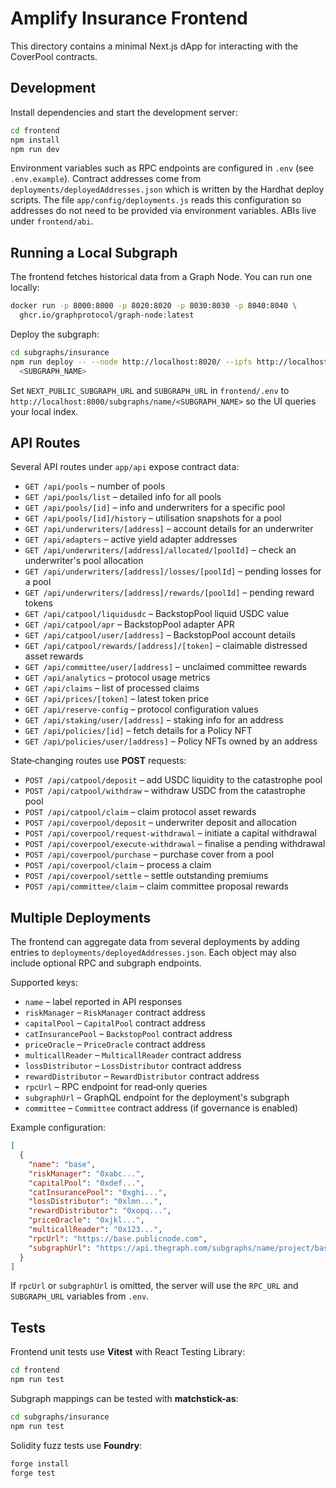 # Amplify Insurance Frontend

This directory contains a minimal Next.js dApp for interacting with the CoverPool contracts.

## Development

Install dependencies and start the development server:

```bash
cd frontend
npm install
npm run dev
```

Environment variables such as RPC endpoints are configured in `.env` (see `.env.example`). Contract addresses come from `deployments/deployedAddresses.json` which is written by the Hardhat deploy scripts. The file `app/config/deployments.js` reads this configuration so addresses do not need to be provided via environment variables. ABIs live under `frontend/abi`.

## Running a Local Subgraph

The frontend fetches historical data from a Graph Node. You can run one locally:

```bash
docker run -p 8000:8000 -p 8020:8020 -p 8030:8030 -p 8040:8040 \
  ghcr.io/graphprotocol/graph-node:latest
```

Deploy the subgraph:

```bash
cd subgraphs/insurance
npm run deploy -- --node http://localhost:8020/ --ipfs http://localhost:5001 \
  <SUBGRAPH_NAME>
```

Set `NEXT_PUBLIC_SUBGRAPH_URL` and `SUBGRAPH_URL` in `frontend/.env` to
`http://localhost:8000/subgraphs/name/<SUBGRAPH_NAME>` so the UI queries your
local index.

## API Routes

Several API routes under `app/api` expose contract data:

- `GET /api/pools` – number of pools
- `GET /api/pools/list` – detailed info for all pools
- `GET /api/pools/[id]` – info and underwriters for a specific pool
- `GET /api/pools/[id]/history` – utilisation snapshots for a pool
- `GET /api/underwriters/[address]` – account details for an underwriter
- `GET /api/adapters` – active yield adapter addresses
- `GET /api/underwriters/[address]/allocated/[poolId]` – check an underwriter's pool allocation
- `GET /api/underwriters/[address]/losses/[poolId]` – pending losses for a pool
- `GET /api/underwriters/[address]/rewards/[poolId]` – pending reward tokens
- `GET /api/catpool/liquidusdc` – BackstopPool liquid USDC value
- `GET /api/catpool/apr` – BackstopPool adapter APR
- `GET /api/catpool/user/[address]` – BackstopPool account details
- `GET /api/catpool/rewards/[address]/[token]` – claimable distressed asset rewards
- `GET /api/committee/user/[address]` – unclaimed committee rewards
- `GET /api/analytics` – protocol usage metrics
- `GET /api/claims` – list of processed claims
- `GET /api/prices/[token]` – latest token price
- `GET /api/reserve-config` – protocol configuration values
- `GET /api/staking/user/[address]` – staking info for an address
- `GET /api/policies/[id]` – fetch details for a Policy NFT
- `GET /api/policies/user/[address]` – Policy NFTs owned by an address

State‑changing routes use **POST** requests:

- `POST /api/catpool/deposit` – add USDC liquidity to the catastrophe pool
- `POST /api/catpool/withdraw` – withdraw USDC from the catastrophe pool
- `POST /api/catpool/claim` – claim protocol asset rewards
- `POST /api/coverpool/deposit` – underwriter deposit and allocation
- `POST /api/coverpool/request-withdrawal` – initiate a capital withdrawal
- `POST /api/coverpool/execute-withdrawal` – finalise a pending withdrawal
- `POST /api/coverpool/purchase` – purchase cover from a pool
- `POST /api/coverpool/claim` – process a claim
- `POST /api/coverpool/settle` – settle outstanding premiums
- `POST /api/committee/claim` – claim committee proposal rewards

## Multiple Deployments

The frontend can aggregate data from several deployments by adding entries to
`deployments/deployedAddresses.json`. Each object may also include optional RPC
and subgraph endpoints.

Supported keys:

- `name` – label reported in API responses
- `riskManager` – `RiskManager` contract address
- `capitalPool` – `CapitalPool` contract address
- `catInsurancePool` – `BackstopPool` contract address
- `priceOracle` – `PriceOracle` contract address
- `multicallReader` – `MulticallReader` contract address
- `lossDistributor` – `LossDistributor` contract address
- `rewardDistributor` – `RewardDistributor` contract address
- `rpcUrl` – RPC endpoint for read‑only queries
- `subgraphUrl` – GraphQL endpoint for the deployment's subgraph
- `committee` – `Committee` contract address (if governance is enabled)

Example configuration:

```json
[
  {
    "name": "base",
    "riskManager": "0xabc...",
    "capitalPool": "0xdef...",
    "catInsurancePool": "0xghi...",
    "lossDistributor": "0xlmn...",
    "rewardDistributor": "0xopq...",
    "priceOracle": "0xjkl...",
    "multicallReader": "0x123...",
    "rpcUrl": "https://base.publicnode.com",
    "subgraphUrl": "https://api.thegraph.com/subgraphs/name/project/base"
  }
]
```

If `rpcUrl` or `subgraphUrl` is omitted, the server will use the `RPC_URL` and
`SUBGRAPH_URL` variables from `.env`.

## Tests

Frontend unit tests use **Vitest** with React Testing Library:

```bash
cd frontend
npm run test
```

Subgraph mappings can be tested with **matchstick-as**:

```bash
cd subgraphs/insurance
npm run test
```

Solidity fuzz tests use **Foundry**:

```bash
forge install
forge test
```
